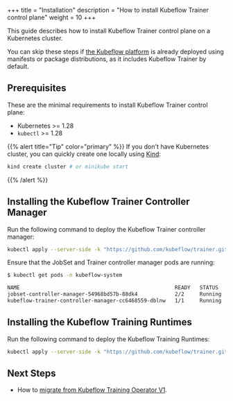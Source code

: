 +++
title = "Installation"
description = "How to install Kubeflow Trainer control plane"
weight = 10
+++

This guide describes how to install Kubeflow Trainer control plane on a Kubernetes cluster.

You can skip these steps if [the Kubeflow platform](https://www.kubeflow.org/docs/started/installing-kubeflow/)
is already deployed using manifests or package distributions, as it includes Kubeflow Trainer by default.

## Prerequisites

These are the minimal requirements to install Kubeflow Trainer control plane:

- Kubernetes >= 1.28
- `kubectl` >= 1.28

{{% alert title="Tip" color="primary" %}}
If you don't have Kubernetes cluster, you can quickly create one locally using [Kind](https://kind.sigs.k8s.io/docs/user/quick-start#installing-with-a-package-manager):

```bash
kind create cluster # or minikube start
```

{{% /alert %}}

## Installing the Kubeflow Trainer Controller Manager

Run the following command to deploy the Kubeflow Trainer controller manager:

```bash
kubectl apply --server-side -k "https://github.com/kubeflow/trainer.git/manifests/overlays/manager?ref=master"
```

Ensure that the JobSet and Trainer controller manager pods are running:

```bash
$ kubectl get pods -n kubeflow-system

NAME                                                  READY   STATUS    RESTARTS   AGE
jobset-controller-manager-54968bd57b-88dk4            2/2     Running   0          65s
kubeflow-trainer-controller-manager-cc6468559-dblnw   1/1     Running   0          65s
```

## Installing the Kubeflow Training Runtimes

Run the following command to deploy the Kubeflow Training Runtimes:

```bash
kubectl apply --server-side -k "https://github.com/kubeflow/trainer.git/manifests/overlays/runtimes?ref=master"
```

## Next Steps

- How to [migrate from Kubeflow Training Operator V1](/docs/components/trainer/operator-guides/migration).
